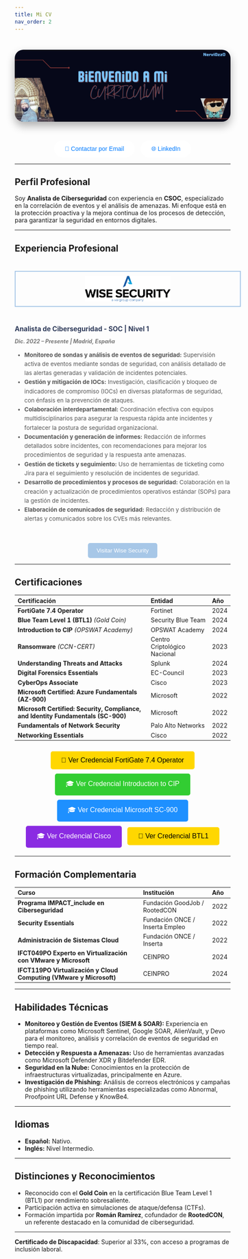 ```yaml
---
title: Mi CV
nav_order: 2
---
```


<div style="text-align: center; margin: 40px 0;">
  <img src="/assets/images/NERVCV.png" alt="Portada" style="max-width: 100%; height: auto; border-radius: 20px; box-shadow: 0 10px 20px rgba(0, 0, 0, 0.3); transition: transform 0.3s ease-in-out;" onmouseover="this.style.transform='scale(1.05)';" onmouseout="this.style.transform='scale(1)';">
</div>


<div style="text-align: center; margin-top: 20px;">
  <a href="mailto:jmiguel.htp@gmail.com" style="text-decoration: none;">
    <button class="btn btn-outline" style="padding: 12px 25px; font-size: 14px; border-radius: 50px; border: none; background-color: white; color: #007bff; transition: background-color 0.3s;">
      📧 Contactar por Email
    </button>
  </a>
  <a href="https://www.linkedin.com/in/jmam84" target="_blank" style="text-decoration: none; margin-left: 10px;">
    <button class="btn btn-outline" style="padding: 12px 25px; font-size: 14px; border-radius: 50px; border: none; background-color: white; color: #007bff; transition: background-color 0.3s;">
      🌐 LinkedIn
    </button>
  </a>
</div>

---

## **Perfil Profesional**

Soy **Analista de Ciberseguridad** con experiencia en **CSOC**, especializado en la correlación de eventos y el análisis de amenazas. Mi enfoque está en la protección proactiva y la mejora continua de los procesos de detección, para garantizar la seguridad en entornos digitales.

---

## **Experiencia Profesional**

<div style="display: flex; align-items: flex-start; margin-top: 40px; flex-wrap: wrap;">
  <div style="flex: 0 0 auto; margin-bottom: 20px; width: 100%; border: 2px solid #A7C7E7; padding: 10px;">
    <img src="/assets/images/wise (1).png" alt="Logo Wise Security" style="max-width: 200px; display: block; margin: 0 auto;">
  </div>
  <div style="flex: 1; min-width: 300px;">
    <h3 style="font-size: 1.1em; font-weight: bold; color: #2E3A59; margin-bottom: 10px;">Analista de Ciberseguridad - SOC | Nivel 1</h3>
    <p style="font-style: italic; color: #777; font-size: 0.9em; margin-bottom: 5px;"><strong>Dic. 2022 – Presente | Madrid, España</strong></p>
    <ul style="font-size: 0.95em; line-height: 1.6; color: #555; margin-bottom: 15px;">
      <li><strong>Monitoreo de sondas y análisis de eventos de seguridad:</strong> Supervisión activa de eventos mediante sondas de seguridad, con análisis detallado de las alertas generadas y validación de incidentes potenciales.</li>
      <li><strong>Gestión y mitigación de IOCs:</strong> Investigación, clasificación y bloqueo de indicadores de compromiso (IOCs) en diversas plataformas de seguridad, con énfasis en la prevención de ataques.</li>
      <li><strong>Colaboración interdepartamental:</strong> Coordinación efectiva con equipos multidisciplinarios para asegurar la respuesta rápida ante incidentes y fortalecer la postura de seguridad organizacional.</li>
      <li><strong>Documentación y generación de informes:</strong> Redacción de informes detallados sobre incidentes, con recomendaciones para mejorar los procedimientos de seguridad y la respuesta ante amenazas.</li>
      <li><strong>Gestión de tickets y seguimiento:</strong> Uso de herramientas de ticketing como Jira para el seguimiento y resolución de incidentes de seguridad.</li>
      <li><strong>Desarrollo de procedimientos y procesos de seguridad:</strong> Colaboración en la creación y actualización de procedimientos operativos estándar (SOPs) para la gestión de incidentes.</li>
      <li><strong>Elaboración de comunicados de seguridad:</strong> Redacción y distribución de alertas y comunicados sobre los CVEs más relevantes.</li>
    </ul>
  </div>
</div>

<div style="margin-top: 30px; text-align: center;">
  <a href="https://www.wisesecurity.com/" target="_blank">
    <button type="button" name="button" class="btn" style="padding: 10px 20px; background-color: #A7C7E7; border: none; border-radius: 5px; color: white; font-size: 0.95em; cursor: pointer; transition: background-color 0.3s;">
      Visitar Wise Security
    </button>
  </a>
</div>

---

## **Certificaciones**

| **Certificación**                                          | **Entidad**                     | **Año** |
|:-----------------------------------------------------------|:--------------------------------|:-------|
| **FortiGate 7.4 Operator**                                  | Fortinet                        | 2024   |
| **Blue Team Level 1 (BTL1)** *(Gold Coin)*                  | Security Blue Team              | 2024   |
| **Introduction to CIP** *(OPSWAT Academy)*                  | OPSWAT Academy                  | 2024   |
| **Ransomware** *(CCN-CERT)*                                 | Centro Criptológico Nacional    | 2023   |
| **Understanding Threats and Attacks**                       | Splunk                          | 2024   |
| **Digital Forensics Essentials**                            | EC-Council                      | 2023   |
| **CyberOps Associate**                                      | Cisco                           | 2023   |
| **Microsoft Certified: Azure Fundamentals (AZ-900)**        | Microsoft                       | 2022   |
| **Microsoft Certified: Security, Compliance, and Identity Fundamentals (SC-900)** | Microsoft | 2022 |
| **Fundamentals of Network Security**                        | Palo Alto Networks              | 2022   |
| **Networking Essentials**                                   | Cisco                           | 2022   |

<div style="text-align: center; margin-top: 20px;">
  <a href="https://www.credly.com/badges/a6308e7b-a79d-4e58-900e-b979c3c471d0/linked_in?t=smucyk" target="_blank" style="text-decoration: none;">
    <button style="background-color: #FFD700; color: black; padding: 12px 25px; border: none; border-radius: 5px; font-size: 16px; cursor: pointer; transition: transform 0.2s; margin: 5px;">
      🏅 Ver Credencial FortiGate 7.4 Operator
    </button>
  </a>
  <a href="https://www.credly.com/badges/69575ed1-3fda-40ae-921d-0a54caf0ef54/linked_in?t=so2ymd" target="_blank" style="text-decoration: none;">
    <button style="background-color: #32CD32; color: white; padding: 12px 25px; border: none; border-radius: 5px; font-size: 16px; cursor: pointer; transition: transform 0.2s; margin: 5px;">
      🎓 Ver Credencial Introduction to CIP
    </button>
  </a>
  <a href="https://www.credly.com/badges/69575ed1-3fda-40ae-921d-0a54caf0ef54/linked_in?t=so2ymd" target="_blank" style="text-decoration: none;">
    <button style="background-color: #1E90FF; color: white; padding: 12px 25px; border: none; border-radius: 5px; font-size: 16px; cursor: pointer; transition: transform 0.2s; margin: 5px;">
      🎓 Ver Credencial Microsoft SC-900
    </button>
  </a>
  <a href="https://www.credly.com/badges/40dcf7d6-b041-4d11-8912-26fd30847f18/linked_in?t=rfp0l6" target="_blank" style="text-decoration: none;">
    <button style="background-color: #8A2BE2; color: white; padding: 12px 25px; border: none; border-radius: 5px; font-size: 16px; cursor: pointer; transition: transform 0.2s; margin: 5px;">
      🎓 Ver Credencial Cisco
    </button>
  </a>
  <a href="https://www.credly.com/badges/1fdec1bb-6560-40c2-8ed0-660eeffa43cb/linked_in?t=slxoqk" target="_blank" style="text-decoration: none;">
    <button style="background-color: #FFD700; color: black; padding: 12px 25px; border: none; border-radius: 5px; font-size: 16px; cursor: pointer; transition: transform 0.2s; margin: 5px;">
      🏅 Ver Credencial BTL1
    </button>
  </a>
</div>

---

## **Formación Complementaria**

| **Curso**                                                  | **Institución**                    | **Año** |
|:-----------------------------------------------------------|:-----------------------------------|:-------|
| **Programa IMPACT_include en Ciberseguridad**               | Fundación GoodJob / RootedCON      | 2022   |
| **Security Essentials**                                     | Fundación ONCE / Inserta Empleo    | 2022   |
| **Administración de Sistemas Cloud**                       | Fundación ONCE / Inserta           | 2022   |
| **IFCT049PO Experto en Virtualización con VMware y Microsoft** | CEINPRO                           | 2024   |
| **IFCT119PO Virtualización y Cloud Computing (VMware y Microsoft)** | CEINPRO                         | 2024   |

---

## **Habilidades Técnicas**

- **Monitoreo y Gestión de Eventos (SIEM & SOAR):** Experiencia en plataformas como Microsoft Sentinel, Google SOAR, AlienVault, y Devo para el monitoreo, análisis y correlación de eventos de seguridad en tiempo real.
- **Detección y Respuesta a Amenazas:** Uso de herramientas avanzadas como Microsoft Defender XDR y Bitdefender EDR.
- **Seguridad en la Nube:** Conocimientos en la protección de infraestructuras virtualizadas, principalmente en Azure.
- **Investigación de Phishing:** Análisis de correos electrónicos y campañas de phishing utilizando herramientas especializadas como Abnormal, Proofpoint URL Defense y KnowBe4.

---

## **Idiomas**

- **Español:** Nativo.
- **Inglés:** Nivel Intermedio.

---

## **Distinciones y Reconocimientos**

- Reconocido con el **Gold Coin** en la certificación Blue Team Level 1 (BTL1) por rendimiento sobresaliente.
- Participación activa en simulaciones de ataque/defensa (CTFs).
- Formación impartida por **Román Ramírez**, cofundador de **RootedCON**, un referente destacado en la comunidad de ciberseguridad.

---

**Certificado de Discapacidad**: Superior al 33%, con acceso a programas de inclusión laboral.
